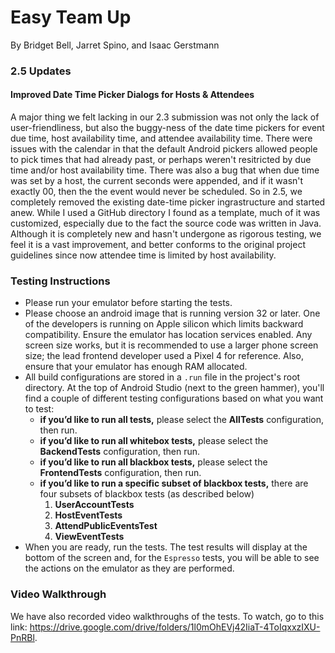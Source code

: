 # Easy Team Up
By Bridget Bell, Jarret Spino, and Isaac Gerstmann

### 2.5 Updates 
#### Improved Date Time Picker Dialogs for Hosts & Attendees 
A major thing we felt lacking in our 2.3 submission was not only the lack of user-friendliness, but also the buggy-ness of the date time pickers for event due time, host availability time, and attendee availability time. There were issues with the calendar in that the default Android pickers allowed people to pick times that had already past, or perhaps weren't resitricted by due time and/or host availability time. There was also a bug that when due time was set by a host, the current seconds were appended, and if it wasn't exactly 00, then the the event would never be scheduled. 
So in 2.5, we completely removed the existing date-time picker ingrastructure and started anew. While I used a GitHub directory I found as a template, much of it was customized, especially due to the fact the source code was written in Java. Although it is completely new and hasn't undergone as rigorous testing, we feel it is a vast improvement, and better conforms to the original project guidelines since now attendee time is limited by host availability. 

### Testing Instructions
* Please run your emulator before starting the tests.
* Please choose an android image that is running version 32 or later. One of the developers is running on Apple silicon which limits backward compatibility. Ensure the emulator has location services enabled. Any screen size works, but it is recommended to use a larger phone screen size; the lead frontend developer used a Pixel 4 for reference. Also, ensure that your emulator has enough RAM allocated.
* All build configurations are stored in a `.run` file in the project's root directory. At the top of Android Studio (next to the green hammer), you'll find a couple of different testing configurations based on what you want to test:
    - **if you’d like to run all tests,** please select the **AllTests** configuration, then run.
    - **if you’d like to run all whitebox tests,** please select the **BackendTests** configuration, then run.
    - **if you’d like to run all blackbox tests,** please select the **FrontendTests** configuration, then run.
    - **if you’d like to run a specific subset of blackbox tests,** there are four subsets of blackbox tests (as described below)
        1. **UserAccountTests** 
        2. **HostEventTests** 
        3. **AttendPublicEventsTest** 
        4. **ViewEventTests**
* When you are ready, run the tests. The test results will display at the bottom of the screen and, for the `Espresso` tests, you will be able to see the actions on the emulator as they are performed.

### Video Walkthrough
We have also recorded video walkthroughs of the tests. To watch, go to this link: https://drive.google.com/drive/folders/1l0mOhEVj42IiaT-4ToIqxxzIXU-PnRBl.
